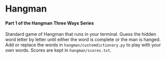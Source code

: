 # Hangman
#### Part 1 of the Hangman Three Ways Series
Standard game of Hangman that runs in your terminal. Guess the hidden word letter by letter until either the word is 
complete or the man is hanged. Add or replace the words in `hangman/customdictionary.py` to play with your own words.
Scores are kept in `hangman/scores.txt`.